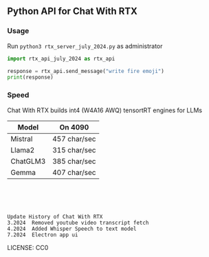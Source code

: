 ## Python API for Chat With RTX

### Usage

Run `python3 rtx_server_july_2024.py` as administrator

```python
import rtx_api_july_2024 as rtx_api

response = rtx_api.send_message("write fire emoji")
print(response)
```


### Speed
Chat With RTX builds int4 (W4A16 AWQ) tensortRT engines for LLMs

| Model | On 4090 |
|-|-|
| Mistral | 457 char/sec |
| Llama2 | 315 char/sec |
| ChatGLM3 | 385 char/sec |
| Gemma | 407 char/sec |
 
<br>
<br>
<br>

```
Update History of Chat With RTX
3.2024  Removed youtube video transcript fetch
4.2024  Added Whisper Speech to text model
7.2024  Electron app ui
```
LICENSE: CC0
